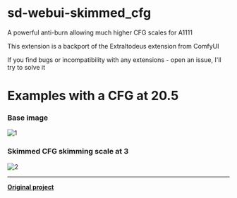 # sd-webui-skimmed_cfg
A powerful anti-burn allowing much higher CFG scales for A1111

This extension is a backport of the Extraltodeus extension from ComfyUI

If you find bugs or incompatibility with any extensions - open an issue, I'll try to solve it

# Examples with a CFG at 20.5
### Base image
![1](https://github.com/user-attachments/assets/27f246cd-c793-40ce-9a7d-1a4fbc1d3c46)


### Skimmed CFG skimming scale at 3
![2](https://github.com/user-attachments/assets/25a182a1-5882-48fc-9c4f-82f92297dde6)


----

**[Original project](https://github.com/Extraltodeus/Skimmed_CFG)**
